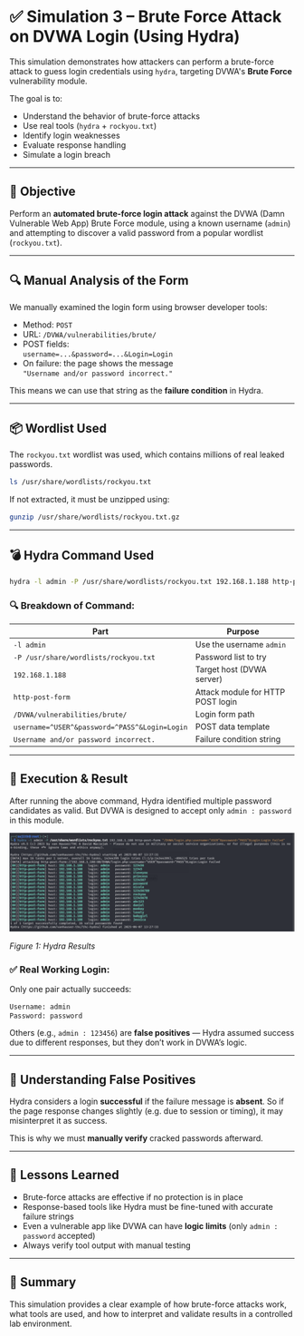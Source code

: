 # ✅ Simulation 3 – Brute Force Attack on DVWA Login (Using Hydra)

This simulation demonstrates how attackers can perform a brute-force attack to guess login credentials using `hydra`, targeting DVWA's **Brute Force** vulnerability module.

The goal is to:
- Understand the behavior of brute-force attacks
- Use real tools (`hydra` + `rockyou.txt`)
- Identify login weaknesses
- Evaluate response handling
- Simulate a login breach

---

## 🎯 Objective

Perform an **automated brute-force login attack** against the DVWA (Damn Vulnerable Web App) Brute Force module, using a known username (`admin`) and attempting to discover a valid password from a popular wordlist (`rockyou.txt`).

---

## 🔍 Manual Analysis of the Form

We manually examined the login form using browser developer tools:

- Method: `POST`
- URL: `/DVWA/vulnerabilities/brute/`
- POST fields:  
  `username=...&password=...&Login=Login`
- On failure: the page shows the message  
  `"Username and/or password incorrect."`

This means we can use that string as the **failure condition** in Hydra.

---

## 📦 Wordlist Used

The `rockyou.txt` wordlist was used, which contains millions of real leaked passwords.

```bash
ls /usr/share/wordlists/rockyou.txt
```

If not extracted, it must be unzipped using:

```bash
gunzip /usr/share/wordlists/rockyou.txt.gz
```

---

## 💣 Hydra Command Used

```bash
hydra -l admin -P /usr/share/wordlists/rockyou.txt 192.168.1.188 http-post-form "/DVWA/vulnerabilities/brute/:username=^USER^&password=^PASS^&Login=Login:Username and/or password incorrect."
```

### 🔍 Breakdown of Command:

| Part | Purpose |
|------|---------|
| `-l admin` | Use the username `admin` |
| `-P /usr/share/wordlists/rockyou.txt` | Password list to try |
| `192.168.1.188` | Target host (DVWA server) |
| `http-post-form` | Attack module for HTTP POST login |
| `/DVWA/vulnerabilities/brute/` | Login form path |
| `username=^USER^&password=^PASS^&Login=Login` | POST data template |
| `Username and/or password incorrect.` | Failure condition string |

---

## 🧪 Execution & Result

After running the above command, Hydra identified multiple password candidates as valid. But DVWA is designed to accept only `admin : password` in this module.

![Hydra Brute Force Output](../../screenshots/Bruteforce.png)

*Figure 1: Hydra Results*

### ✅ Real Working Login:
Only one pair actually succeeds:
```
Username: admin
Password: password
```

Others (e.g., `admin : 123456`) are **false positives** — Hydra assumed success due to different responses, but they don’t work in DVWA’s logic.

---

## 🧠 Understanding False Positives

Hydra considers a login **successful** if the failure message is **absent**. So if the page response changes slightly (e.g. due to session or timing), it may misinterpret it as success.

This is why we must **manually verify** cracked passwords afterward.

---

## 🧠 Lessons Learned

- Brute-force attacks are effective if no protection is in place
- Response-based tools like Hydra must be fine-tuned with accurate failure strings
- Even a vulnerable app like DVWA can have **logic limits** (only `admin : password` accepted)
- Always verify tool output with manual testing

---

## 📌 Summary

This simulation provides a clear example of how brute-force attacks work, what tools are used, and how to interpret and validate results in a controlled lab environment.